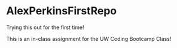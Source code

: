 # AlexPerkinsFirstRepo
Trying this out for the first time!

This is an in-class assignment for the UW Coding Bootcamp Class!

